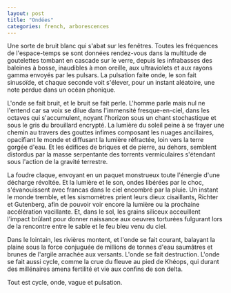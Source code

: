```yaml
---
layout: post
title: "Ondées"
categories: french, arborescences
---
```


Une sorte de bruit blanc qui s'abat sur les fenêtres. Toutes les fréquences de l'espace-temps se sont données rendez-vous dans la multitude de goutelettes tombant en cascade sur le verre, depuis les infrabasses des baleines à bosse, inaudibles à mon oreille, aux ultraviolets et aux rayons gamma envoyés par les pulsars. La pulsation faite onde, le son fait sinusoïde, et chaque seconde voit s'élever, pour un instant aléatoire, une note perdue dans un océan phonique. 

L'onde se fait bruit, et le bruit se fait perle. L'homme parle mais nul ne l'entend car sa voix se dilue dans l'immensité fresque-en-ciel, dans les octaves qui s'accumulent, noyant l'horizon sous un chant stochastique et sous le gris du brouillard encrypté. La lumière du soleil peine à se frayer une chemin au travers des gouttes infimes composant les nuages ancillaires, opacifiant le monde et diffusant la lumière réfractée, loin vers la terre gorgée d'eau. Et les édifices de briques et de pierre, au dehors, semblent distordus par la masse serpentante des torrents vermiculaires s'étendant sous l'action de la gravité terrestre. 

La foudre claque, envoyant en un paquet monstrueux toute l'énergie d'une décharge révoltée. Et la lumière et le son, ondes libérées par le choc, s'évanouissent avec francas dans le ciel encombré par la pluie. Un instant le monde tremble, et les sismomètres prient leurs dieux cisaillants, Richter et Gutenberg, afin de pouvoir voir encore la lumière ou la prochaine accélération vacillante. Et, dans le sol, les grains siliceux acceuillent l'impact brûlant pour donner naissance aux oeuvres torturées fulgurant lors de la rencontre entre le sable et le feu bleu venu du ciel. 

Dans le lointain, les rivières montent, et l'onde se fait courant, balayant la plaine sous la force conjuguée de millions de tonnes d'eau saumâtres et brunes de l'argile arrachée aux versants. L'onde se fait destruction. L'onde se fait aussi cycle, comme la crue du fleuve au pied de Khéops, qui durant des millénaires amena fertilité et vie aux confins de son delta. 

Tout est cycle, onde, vague et pulsation.